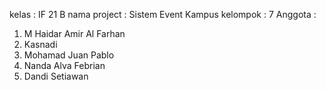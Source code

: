kelas : IF 21 B
nama project : Sistem Event Kampus
kelompok : 7
Anggota :
1. M Haidar Amir Al Farhan
2. Kasnadi
3. Mohamad Juan Pablo
4. Nanda Alva Febrian
5. Dandi Setiawan
